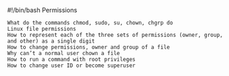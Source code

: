 #!/bin/bash
Permissions

    What do the commands chmod, sudo, su, chown, chgrp do
    Linux file permissions
    How to represent each of the three sets of permissions (owner, group, and other) as a single digit
    How to change permissions, owner and group of a file
    Why can’t a normal user chown a file
    How to run a command with root privileges
    How to change user ID or become superuser
